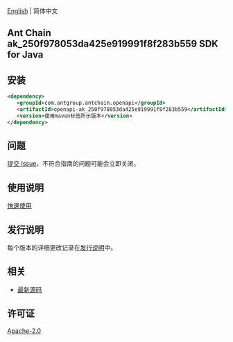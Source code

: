 [English](README.md) | 简体中文

## Ant Chain ak_250f978053da425e919991f8f283b559 SDK for Java

## 安装

```xml
<dependency>
   <groupId>com.antgroup.antchain.openapi</groupId>
   <artifactId>openapi-ak_250f978053da425e919991f8f283b559</artifactId>
   <version>使用maven标签所示版本</version>
</dependency>
```

## 问题

[提交 Issue](https://github.com/alipay/antchain-openapi-prod-sdk/issues/new)，不符合指南的问题可能会立即关闭。

## 使用说明

[快速使用](https://github.com/alipay/antchain-openapi-prod-sdk)

## 发行说明

每个版本的详细更改记录在[发行说明](./ChangeLog.txt)中。

## 相关

- [最新源码](https://github.com/alipay/antchain-openapi-prod-sdk/)

## 许可证

[Apache-2.0](http://www.apache.org/licenses/LICENSE-2.0)

